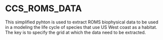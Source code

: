 # CCS_ROMS_DATA

This simplified pyhton is used to extract ROMS biophysical data to be used in a modeling the life cycle of species that use US West coast as a habitat.
The key is to specify the grid at which the data need to be extracted.
